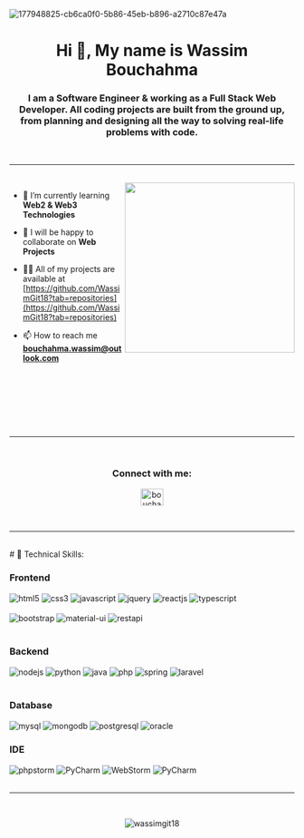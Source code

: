 ![177948825-cb6ca0f0-5b86-45eb-b896-a2710c87e47a](https://github.com/WassimGit18/WassimGit18/assets/36075829/87a6f7d8-8b9b-4fec-b262-2ffadd73a71d)
<h1 align="center">Hi 👋, My name is Wassim Bouchahma</h1>
<h3 align="center">I am a Software Engineer & working as a Full Stack Web Developer. All coding projects are built from the ground up, from planning and designing all the way to solving real-life problems with code.</h3>



<br>

---

<br>

<img src="https://user-images.githubusercontent.com/56123405/177257029-97b74749-6158-42db-a3bc-c4f8f80db01c.png" align="right" width=300>


- 🌱 I’m currently learning **Web2 & Web3 Technologies**

- 👯 I will be happy to collaborate on **Web Projects**

- 👨‍💻 All of my projects are available at [https://github.com/WassimGit18?tab=repositories](https://github.com/WassimGit18?tab=repositories)

- 📫 How to reach me **bouchahma.wassim@outlook.com**

<br>
<br>
<br>
<br>
<br>
<br>

---

<br>
<h3 align="center">Connect with me:</h3>
<p align="center">
<a href="https://linkedin.com/in/bouchahma-wassim" target="blank"><img align="center" src="https://raw.githubusercontent.com/rahuldkjain/github-profile-readme-generator/master/src/images/icons/Social/linked-in-alt.svg" alt="bouchahma-wassim" height="30" width="40" /></a>
</p>
<br>

---

<br>
# 🥇 Technical Skills:
<div align="left">
  <h3 align="left">Frontend</h3>
  <img src="https://img.shields.io/badge/html5-%23E34F26.svg?style=for-the-badge&logo=html5&logoColor=white" align="center" alt="html5">
  <img src = "https://img.shields.io/badge/css3-%231572B6.svg?style=for-the-badge&logo=css3&logoColor=white" align="center" alt="css3">
  <img src ="https://img.shields.io/badge/javascript-%23323330.svg?style=for-the-badge&logo=javascript&logoColor=%23F7DF1E" align="center" alt="javascript">
  <img src ="https://img.shields.io/badge/jQuery-0769AD?style=for-the-badge&logo=jquery&logoColor=white" align="center" alt="jquery">
  <img src="https://img.shields.io/badge/React-20232A?style=for-the-badge&logo=react&logoColor=61DAFB"  align="center" alt="reactjs" />
  <img src='https://img.shields.io/badge/typescript-%23007ACC.svg?style=for-the-badge&logo=typescript&logoColor=white' align='center' alt='typescript' />
  <br/>
  <br/>
  <img src="https://img.shields.io/badge/Bootstrap-593D88?style=for-the-badge&logo=bootstrap&logoColor=white"  align="center" alt="bootstrap" />
  <img src = "https://img.shields.io/badge/MUI-007FFF.svg?style=for-the-badge&logo=MUI&logoColor=white" align="center" alt="material-ui"/>
  <img src="https://img.shields.io/badge/Rest%20Api-000000.svg?style=for-the-badge&logo=Amazon-CloudWatch&logoColor=white" align="center" alt="restapi"/>
</div>
<br/>
<div align="left"><h3 align="left">Backend</h3> 
  <img src="https://img.shields.io/badge/Node.js-339933?style=for-the-badge&logo=nodedotjs&logoColor=white" align="center" alt="nodejs" />
  <img src="https://img.shields.io/badge/Python-14354C?style=for-the-badge&logo=python&logoColor=white" align="center" alt="python" />
  <img src="https://img.shields.io/badge/Java-ED8B00?style=for-the-badge&logo=openjdk&logoColor=white" align="center" alt="java" />
  <img src="https://img.shields.io/badge/PHP-777BB4?style=for-the-badge&logo=php&logoColor=white" align="center" alt="php" />
  <img src="https://img.shields.io/badge/Spring-6DB33F?style=for-the-badge&logo=spring&logoColor=white" align="center" alt="spring" />
  <img src="https://img.shields.io/badge/Laravel-FF2D20?style=for-the-badge&logo=laravel&logoColor=white" align="center" alt="laravel" />
</div>
<br/>
<div align="left"><h3 align="left">Database</h3> 
  <img src="https://img.shields.io/badge/MySQL-00000F?style=for-the-badge&logo=mysql&logoColor=white" align="center" alt="mysql" />
  <img src="https://img.shields.io/badge/MongoDB-4EA94B?style=for-the-badge&logo=mongodb&logoColor=white" align="center" alt="mongodb" />
  <img src="https://img.shields.io/badge/PostgreSQL-316192?style=for-the-badge&logo=postgresql&logoColor=white" align="center" alt="postgresql" />
  <img src="https://img.shields.io/badge/Oracle-F80000?style=for-the-badge&logo=Oracle&logoColor=white" align="center" alt="oracle" />
</div>
  
<div align="left"><h3 align="left">IDE</h3> 
   <img src="http://img.shields.io/badge/-PHPStorm-181717?style=for-the-badge&logo=phpstorm&logoColor=white" align="center" alt="phpstorm"/>
   <img src="https://img.shields.io/badge/PyCharm-000000.svg?&style=for-the-badge&logo=PyCharm&logoColor=white" align="center" alt="PyCharm"/>
   <img src="https://img.shields.io/badge/WebStorm-000000?style=for-the-badge&logo=WebStorm&logoColor=white" align="center" alt="WebStorm"/>
   <img src="https://img.shields.io/badge/Visual_Studio_Code-0078D4?style=for-the-badge&logo=visual%20studio%20code&logoColor=white" align="center" alt="PyCharm"/>
</div>
<br>

---

<br>
<p align="center"><img align="center" src="https://github-readme-streak-stats.herokuapp.com/?user=wassimgit18&" alt="wassimgit18" /></p>
